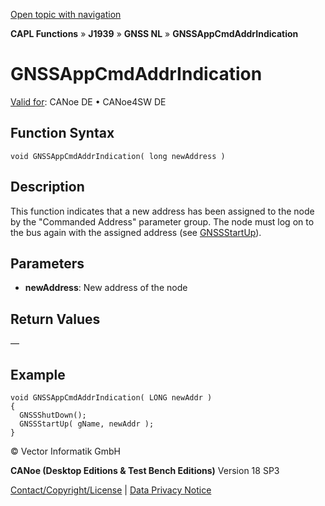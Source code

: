 [Open topic with navigation](../../../../../../CANoeDEFamily.htm#Topics/CAPLFunctions/J1939/GNSSNodeLayer/Functions/CAPLfunctionGNSSappcmdaddrindication.md)

**CAPL Functions** » **J1939** » **GNSS NL** » **GNSSAppCmdAddrIndication**

# GNSSAppCmdAddrIndication

[Valid for](../../../../Shared/FeatureAvailability.md):  CANoe DE • CANoe4SW DE

## Function Syntax

```plaintext
void GNSSAppCmdAddrIndication( long newAddress )
```

## Description

This function indicates that a new address has been assigned to the node by the "Commanded Address" parameter group. The node must log on to the bus again with the assigned address (see [GNSSStartUp](CAPLfunctionGNSSstartup.md)).

## Parameters

- **newAddress**: New address of the node

## Return Values

—

## Example

```plaintext
void GNSSAppCmdAddrIndication( LONG newAddr )
{
  GNSSShutDown();
  GNSSStartUp( gName, newAddr );
}
```

© Vector Informatik GmbH

**CANoe (Desktop Editions & Test Bench Editions)** Version 18 SP3

[Contact/Copyright/License](../../../../Shared/ContactCopyrightLicense.md) | [Data Privacy Notice](https://www.vector.com/int/en/company/get-info/privacy-policy/)